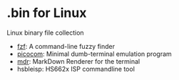 # .bin for Linux

Linux binary file collection

- [fzf](https://github.com/junegunn/fzf-bin.git): A command-line fuzzy finder
- [picocom](https://github.com/fengyichui/picocom.git): Minimal dumb-terminal emulation program
- [mdr](https://github.com/MichaelMure/mdr.git): MarkDown Renderer for the terminal
- hsbleisp: HS662x ISP commandline tool

